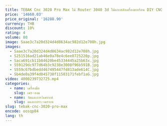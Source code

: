 ```yaml
---
title: TEBAK Cnc 3020 Pro Max ไม้ Router 3040 3d ไม้แกะสลักเครื่องขายร้อน DIY CNC 3018 Pro Mini Pdj 3 แกน 2 ใน 1 T8 สกรู
price: '14660.03'
price_original: '16288.90'
currency: THB
discount: 10%
rating: 4
volume: 80
image: Saae3c7a20d324d4d8634ac982d12e708h.jpg
images:
  - Saae3c7a20d324d4d8634ac982d12e708h.jpg
  - S251516ad21ab46e0a78e4c6ee8725220p.jpg
  - Saca691cb11b84620be45334445a25b63x.jpg
  - S59129dc977d64b3c9238e3008f96b591B.jpg
  - S559c67bdbedd467495447fd813ade614C.jpg
  - Sb4de0a39f4d045738f11503171febf1aG.jpg
video: 4000239732725.mp4
categories:
  - name: เครื่องมือ
    slug: เคร-องม
  - name: วัดและการวิเคราะห์
    slug: ดและการว-เคราะห
slug: tebak-cnc-3020-pro-max
encode: oosqp84
lang: th
---
```

  